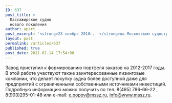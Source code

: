 ```yaml
---
ID: 637
post_title: >
  Пассажирское судно
  нового поколения
author: apsrt
post_excerpt: '<strong>23 ноября 2010г.  </strong>на Московском судостроительном  судоремонтном заводе  начато строительство серии  комфортабельных пассажирских судов нового поколения с рабочим названием «Пилигрим» для работы на транспортных и экскурсионно-прогулочных  маршрутах в пригородном и внутригородском  сообщении.<br />'
layout: post
permalink: /articles/637
published: true
post_date: 2011-01-14 17:54:00
---
```

Завод приступил к формированию портфеля заказов на 2012-2017 годы. В этой работе участвуют также заинтересованные лизинговые компании, что делает покупку судна более доступной даже для предприятий с ограниченными собственными источниками инвестиций.  
Подробную информацию можно получить по тел. 8(495) 786-66-22 , 8(903)295-01-48 или e-mail: e.popov@mssz.ru, info@www.mssz.ru.
